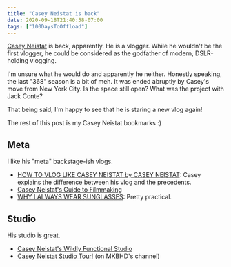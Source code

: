 ```yaml
---
title: "Casey Neistat is back"
date: 2020-09-18T21:40:58-07:00
tags: ["100DaysToOffload"]
---
```

[Casey Neistat](https://www.youtube.com/user/caseyneistat) is back, apparently. He is a vlogger. While he wouldn't be the first vlogger, he could be considered as the godfather of modern, DSLR-holding vlogging.

I'm unsure what he would do and apparently he neither. Honestly speaking, the last "368" season is a bit of meh. It was ended abruptly by Casey's move from New York City. Is the space still open? What was the project with Jack Conte?

That being said, I'm happy to see that he is staring a new vlog again!

The rest of this post is my Casey Neistat bookmarks :)

## Meta

I like his "meta" backstage-ish vlogs.

* [HOW TO VLOG LIKE CASEY NEISTAT by CASEY NEISTAT](https://www.youtube.com/watch?v=Q980C74SdYQ): Casey explains the difference between his vlog and the precedents.
* [Casey Neistat's Guide to Filmmaking](https://www.youtube.com/watch?v=nLSUrTxquyE)
* [WHY I ALWAYS WEAR SUNGLASSES](https://www.youtube.com/watch?v=xFbJoXJBIIA): Pretty practical.

## Studio

His studio is great.

* [Casey Neistat's Wildly Functional Studio](https://www.youtube.com/watch?v=vb60rrtTddQ)
* [Casey Neistat Studio Tour!](https://www.youtube.com/watch?v=mJY-HhPcFhQ) (on MKBHD's channel)
